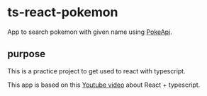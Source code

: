 # ts-react-pokemon

App to search pokemon with given name using [PokeApi](https://pokeapi.co/).

## purpose

This is a practice project to get used to react with typescript.

This app is based on this [Youtube video](https://www.youtube.com/watch?v=0_C2X1yRRac) about React + typescript.


